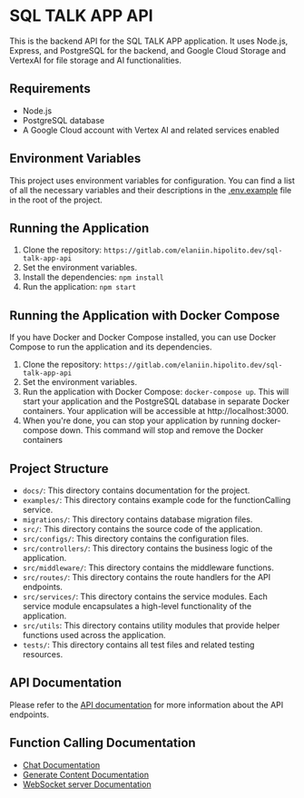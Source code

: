 # SQL TALK APP API

This is the backend API for the SQL TALK APP application. It uses Node.js, Express, and PostgreSQL for the backend, and Google Cloud Storage and VertexAI for file storage and AI functionalities.

## Requirements

- Node.js
- PostgreSQL database
- A Google Cloud account with Vertex AI and related services enabled

## Environment Variables

This project uses environment variables for configuration. You can find a list of all the necessary variables and their descriptions in the [.env.example](.env.example) file in the root of the project.

## Running the Application

1. Clone the repository: `https://gitlab.com/elaniin.hipolito.dev/sql-talk-app-api`
2. Set the environment variables.
3. Install the dependencies: `npm install`
4. Run the application: `npm start`

## Running the Application with Docker Compose

If you have Docker and Docker Compose installed, you can use Docker Compose to run the application and its dependencies.

1. Clone the repository: `https://gitlab.com/elaniin.hipolito.dev/sql-talk-app-api`
2. Set the environment variables.
3. Run the application with Docker Compose: `docker-compose up`. This will start your application and the PostgreSQL database in separate Docker containers. Your application will be accessible at http://localhost:3000.
4. When you're done, you can stop your application by running docker-compose down. This command will stop and remove the Docker containers

## Project Structure

- `docs/`: This directory contains documentation for the project.
- `examples/`: This directory contains example code for the functionCalling service.
- `migrations/`: This directory contains database migration files.
- `src/`: This directory contains the source code of the application.
- `src/configs/`: This directory contains the configuration files.
- `src/controllers/`: This directory contains the business logic of the application.
- `src/middleware/`: This directory contains the middleware functions.
- `src/routes/`: This directory contains the route handlers for the API endpoints.
- `src/services/`: This directory contains the service modules. Each service module encapsulates a high-level functionality of the application.
- `src/utils`: This directory contains utility modules that provide helper functions used across the application.
- `tests/`: This directory contains all test files and related testing resources.

## API Documentation

Please refer to the [API documentation](https://sql-talk-app-api.hipolito.dev/api/docs/) for more information about the API endpoints.

## Function Calling Documentation

- [Chat Documentation](docs/functionCalling/CHAT.docs.md)
- [Generate Content Documentation](docs/functionCalling/GENERATE_CONTENT.docs.md)
- [WebSocket server Documentation](docs/WEBSOCKET.docs.md)
